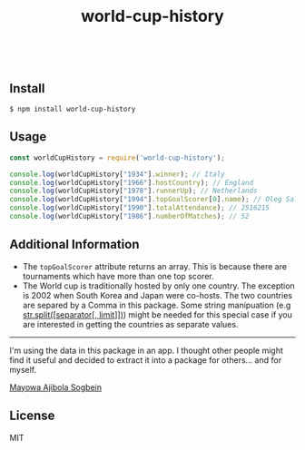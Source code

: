 <h1 align="center">
	<br>
	<br>
    world-cup-history
	<br>
	<br>
	<br>
</h1>



## Install

```console
$ npm install world-cup-history
```


## Usage

```js
const worldCupHistory = require('world-cup-history');

console.log(worldCupHistory["1934"].winner); // Italy
console.log(worldCupHistory["1966"].hostCountry); // England
console.log(worldCupHistory["1978"].runnerUp); // Netherlands
console.log(worldCupHistory["1994"].topGoalScorer[0].name); // Oleg Salenko
console.log(worldCupHistory["1990"].totalAttendance); // 2516215
console.log(worldCupHistory["1986"].numberOfMatches); // 52
```

## Additional Information

 - The `topGoalScorer` attribute returns an array. This is because there are tournaments which have  more than one top scorer.
 - The World cup is traditionally hosted by only one country. The exception is 2002 when South Korea and Japan were co-hosts. The two countries are separed by a Comma in this package. Some string manipuation (e.g [str.split([separator[, limit]])](https://developer.mozilla.org/en-US/docs/Web/JavaScript/Reference/Global_Objects/String/split)) might be needed for this special case if you are interested in getting the countries as separate values.

---
I'm using the data in this package in an app. I thought other people might find it useful and decided to extract it into a package for others... and for myself.

[Mayowa Ajibola Sogbein](https://twitter.com/jibolash)


## License

MIT
